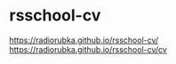 # rsschool-cv
https://radiorubka.github.io/rsschool-cv/
https://radiorubka.github.io/rsschool-cv/cv
